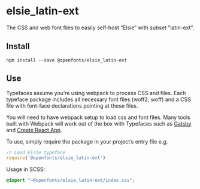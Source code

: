 
# elsie_latin-ext

The CSS and web font files to easily self-host “Elsie” with subset "latin-ext".

## Install

`npm install --save @openfonts/elsie_latin-ext`

## Use

Typefaces assume you’re using webpack to process CSS and files. Each typeface
package includes all necessary font files (woff2, woff) and a CSS file with
font-face declarations pointing at these files.

You will need to have webpack setup to load css and font files. Many tools built
with Webpack will work out of the box with Typefaces such as [Gatsby](https://github.com/gatsbyjs/gatsby)
and [Create React App](https://github.com/facebookincubator/create-react-app).

To use, simply require the package in your project’s entry file e.g.

```javascript
// Load Elsie typeface
require('@openfonts/elsie_latin-ext')
```

Usage in SCSS:
```scss
@import "~@openfonts/elsie_latin-ext/index.css";
```
